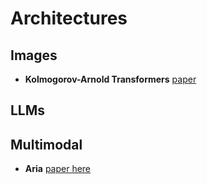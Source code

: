 # Architectures


## Images

- **Kolmogorov-Arnold Transformers** [paper](https://paperswithcode.com/paper/kolmogorov-arnold-transformer)

## LLMs

## Multimodal

- **Aria** [paper here](https://paperswithcode.com/paper/aria-an-open-multimodal-native-mixture-of)